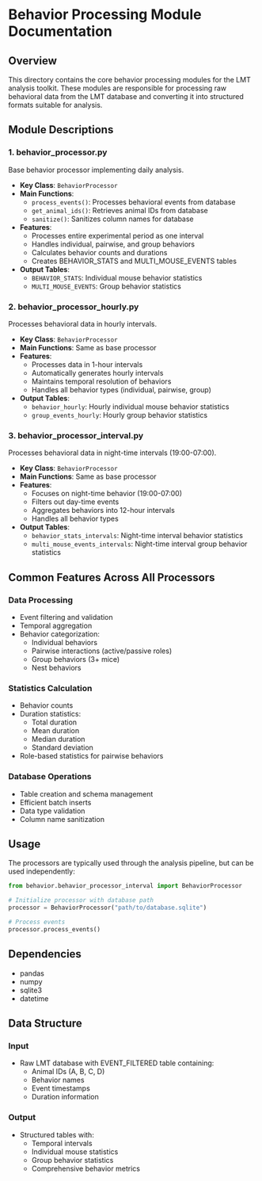 # Behavior Processing Module Documentation

## Overview
This directory contains the core behavior processing modules for the LMT analysis toolkit. These modules are responsible for processing raw behavioral data from the LMT database and converting it into structured formats suitable for analysis.

## Module Descriptions

### 1. behavior_processor.py
Base behavior processor implementing daily analysis.
- **Key Class**: `BehaviorProcessor`
- **Main Functions**:
  - `process_events()`: Processes behavioral events from database
  - `get_animal_ids()`: Retrieves animal IDs from database
  - `sanitize()`: Sanitizes column names for database
- **Features**:
  - Processes entire experimental period as one interval
  - Handles individual, pairwise, and group behaviors
  - Calculates behavior counts and durations
  - Creates BEHAVIOR_STATS and MULTI_MOUSE_EVENTS tables
- **Output Tables**:
  - `BEHAVIOR_STATS`: Individual mouse behavior statistics
  - `MULTI_MOUSE_EVENTS`: Group behavior statistics

### 2. behavior_processor_hourly.py
Processes behavioral data in hourly intervals.
- **Key Class**: `BehaviorProcessor`
- **Main Functions**: Same as base processor
- **Features**:
  - Processes data in 1-hour intervals
  - Automatically generates hourly intervals
  - Maintains temporal resolution of behaviors
  - Handles all behavior types (individual, pairwise, group)
- **Output Tables**:
  - `behavior_hourly`: Hourly individual mouse behavior statistics
  - `group_events_hourly`: Hourly group behavior statistics

### 3. behavior_processor_interval.py
Processes behavioral data in night-time intervals (19:00-07:00).
- **Key Class**: `BehaviorProcessor`
- **Main Functions**: Same as base processor
- **Features**:
  - Focuses on night-time behavior (19:00-07:00)
  - Filters out day-time events
  - Aggregates behaviors into 12-hour intervals
  - Handles all behavior types
- **Output Tables**:
  - `behavior_stats_intervals`: Night-time interval behavior statistics
  - `multi_mouse_events_intervals`: Night-time interval group behavior statistics

## Common Features Across All Processors

### Data Processing
- Event filtering and validation
- Temporal aggregation
- Behavior categorization:
  - Individual behaviors
  - Pairwise interactions (active/passive roles)
  - Group behaviors (3+ mice)
  - Nest behaviors

### Statistics Calculation
- Behavior counts
- Duration statistics:
  - Total duration
  - Mean duration
  - Median duration
  - Standard deviation
- Role-based statistics for pairwise behaviors

### Database Operations
- Table creation and schema management
- Efficient batch inserts
- Data type validation
- Column name sanitization

## Usage
The processors are typically used through the analysis pipeline, but can be used independently:

```python
from behavior.behavior_processor_interval import BehaviorProcessor

# Initialize processor with database path
processor = BehaviorProcessor("path/to/database.sqlite")

# Process events
processor.process_events()
```

## Dependencies
- pandas
- numpy
- sqlite3
- datetime

## Data Structure
### Input
- Raw LMT database with EVENT_FILTERED table containing:
  - Animal IDs (A, B, C, D)
  - Behavior names
  - Event timestamps
  - Duration information

### Output
- Structured tables with:
  - Temporal intervals
  - Individual mouse statistics
  - Group behavior statistics
  - Comprehensive behavior metrics 
